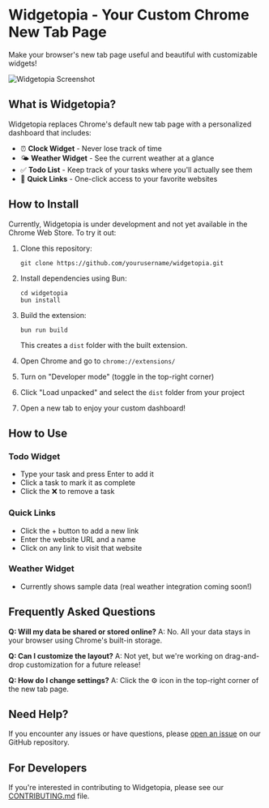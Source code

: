 # Widgetopia - Your Custom Chrome New Tab Page

Make your browser's new tab page useful and beautiful with customizable widgets!

![Widgetopia Screenshot](public/screenshot.png)

## What is Widgetopia?

Widgetopia replaces Chrome's default new tab page with a personalized dashboard that includes:

- ⏰ **Clock Widget** - Never lose track of time
- 🌤️ **Weather Widget** - See the current weather at a glance
- ✅ **Todo List** - Keep track of your tasks where you'll actually see them
- 🔗 **Quick Links** - One-click access to your favorite websites

## How to Install

Currently, Widgetopia is under development and not yet available in the Chrome Web Store. To try it out:

1. Clone this repository:
   ```
   git clone https://github.com/yourusername/widgetopia.git
   ```

2. Install dependencies using Bun:
   ```
   cd widgetopia
   bun install
   ```

3. Build the extension:
   ```
   bun run build
   ```
   This creates a `dist` folder with the built extension.

4. Open Chrome and go to `chrome://extensions/`

5. Turn on "Developer mode" (toggle in the top-right corner)

6. Click "Load unpacked" and select the `dist` folder from your project

7. Open a new tab to enjoy your custom dashboard!

## How to Use

### Todo Widget
- Type your task and press Enter to add it
- Click a task to mark it as complete
- Click the ❌ to remove a task

### Quick Links
- Click the + button to add a new link
- Enter the website URL and a name
- Click on any link to visit that website

### Weather Widget
- Currently shows sample data (real weather integration coming soon!)

## Frequently Asked Questions

**Q: Will my data be shared or stored online?**
A: No. All your data stays in your browser using Chrome's built-in storage.

**Q: Can I customize the layout?**
A: Not yet, but we're working on drag-and-drop customization for a future release!

**Q: How do I change settings?**
A: Click the ⚙️ icon in the top-right corner of the new tab page.

## Need Help?

If you encounter any issues or have questions, please [open an issue](https://github.com/yourusername/widgetopia/issues) on our GitHub repository.

## For Developers

If you're interested in contributing to Widgetopia, please see our [CONTRIBUTING.md](CONTRIBUTING.md) file.
